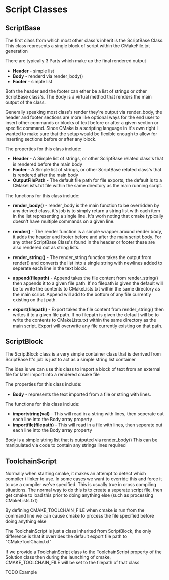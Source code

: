 # Script Classes

## ScriptBase

The first class from which most other class's inherit is the ScriptBase Class.
This class represents a single block of script within the CMakeFile.txt generation

There are typically 3 Parts which make up the final rendered output

 * **Header** - simple list
 * **Body** - renderd via render_body()
 * **Footer** - simple list

Both the header and the footer can ether be a list of strings or other ScriptBase class's.
The Body is a virtual method that renders the main output of the class.

Generally speaking most class's render they're output via render_body, the header and footer sections
are more like optional ways for the end user to insert other commands or blocks of text before or after
a given section or specific command. Since CMake is a scripting language in it's own right I wanted to make
sure that the setup would be flexible enough to allow for inserting sections before or after any block.

The properties for this class include:

 * **Header** - A Simple list of strings, or other ScriptBase related class's that is rendered before the main body
 * **Footer** - A Simple list of strings, or other ScriptBase related class's that is rendered after the main body
 * **OutputFilePath** - The default file path for file exports, the default is to a CMakeLists.txt file within the 
   same directory as the main running script.

The functions for this class include:

 * **render_body()** - render_body is the main function to be overridden by any derived class,
   it's job is to simply return a string list with each item in the list representing a single line.
   It's worh noting that cmake typically doesn't have multiple commands on a given line.

 * **render()** - The render function is a simple wrapper around render body, it adds the header and
   footer before and after the main script body. For any other ScriptBase Class's found in the header
   or footer these are also rendered out as string lists.

 * **render_string()** - The render_string function takes the output from render() and converts the list into
   a single string with newlines added to seperate each line in the text block.

 * **append(filepath)** - Append takes the file content from render_string() then appends it to a given file path.
   If no filepath is given the default will be to write the contents to CMakeLists.txt within the same
   directory as the main script. Append will add to the bottom of any file currently existing on that path.

 * **export(filepath)** - Export takes the file content from render_string() then writes it to a given file path.
   If no filepath is given the default will be to write the contents to CMakeLists.txt within the same
   directory as the main script. Export will overwrite any file currently existing on that path.

## ScriptBlock

The ScriptBlock class is a very simple container class that is derrived from ScriptBase
It's job is just to act as a simple string list container

The idea is we can use this class to import a block of text from an external file for later import into a rendered cmake file

The properties for this class include:

 * **Body** - represents the text imported from a file or string with lines.

The functions for this class include:

 * **importstring(val)** - This will read in a string with lines, then seperate out each line into the Body array property
 * **importfile(filepath)** - This will read in a file with lines, then seperate out each line into the Body array property

Body is a simple string list that is outputed via render_body()
This can be manipulated via code to contain any strings lines required

## ToolchainScript

Normally when starting cmake, it makes an attempt to detect which compiler / linker to use.
In some cases we want to override this and force it to use a compiler we've specified.
This is usually true in cross compiling situations.
The normal way to do this is to create a seperate script file,
then get cmake to load this prior to doing anything else (such as processing CMakeLists.txt)

By defining CMAKE_TOOLCHAIN_FILE when cmake is run from the command line we can cause cmake
to process the file specified before doing anything else

The ToolchainScript is just a class inherited from ScriptBlock, the only difference
is that it overrides the default export file path to "CMakeToolChain.txt"

If we provide a ToolchainScript class to the ToolchainScript property of the Solution class
then during the launching of cmake, CMAKE_TOOLCHAIN_FILE will be set to the filepath of that class

TODO Example